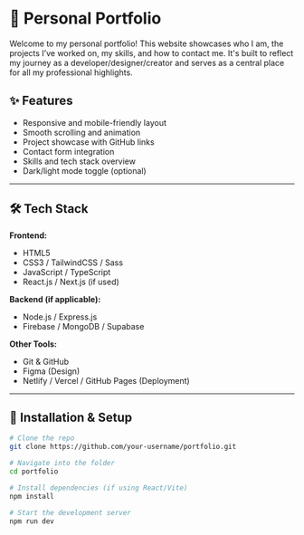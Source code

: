 # 💼 Personal Portfolio

Welcome to my personal portfolio! This website showcases who I am, the projects I’ve worked on, my skills, and how to contact me. It's built to reflect my journey as a developer/designer/creator and serves as a central place for all my professional highlights.


## ✨ Features

- Responsive and mobile-friendly layout
- Smooth scrolling and animation
- Project showcase with GitHub links
- Contact form integration
- Skills and tech stack overview
- Dark/light mode toggle (optional)

---

## 🛠️ Tech Stack

**Frontend:**
- HTML5
- CSS3 / TailwindCSS / Sass
- JavaScript / TypeScript
- React.js / Next.js (if used)

**Backend (if applicable):**
- Node.js / Express.js
- Firebase / MongoDB / Supabase

**Other Tools:**
- Git & GitHub
- Figma (Design)
- Netlify / Vercel / GitHub Pages (Deployment)

---

## 🚀 Installation & Setup

```bash
# Clone the repo
git clone https://github.com/your-username/portfolio.git

# Navigate into the folder
cd portfolio

# Install dependencies (if using React/Vite)
npm install

# Start the development server
npm run dev
